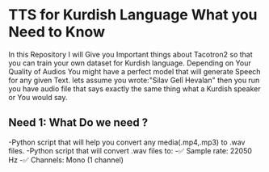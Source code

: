 # TTS for Kurdish Language  What you Need to Know

In this Repository I will Give you Important things about Tacotron2 so that you can train your own dataset for Kurdish language. 
Depending on Your Quality of Audios You might have a perfect model that will generate Speech for any given Text. 
lets assume you wrote:"Silav Gelî Hevalan" then you run 
you have audio file that says exactly the same thing what a Kurdish speaker or You would say.
## Need 1: What Do we need ?
  -Python script that will help you convert any media(.mp4,.mp3) to .wav files. 
  -Python script that will convert .wav files to:
      -✅ Sample rate: 22050 Hz 
      -✅ Channels: Mono (1 channel)

